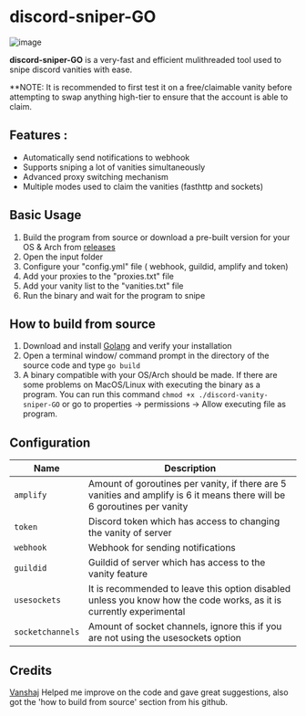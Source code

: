 # discord-sniper-GO
![image](https://user-images.githubusercontent.com/82937328/164210653-bc018e3b-d2f7-4a6d-b013-623c29c4f58d.png)

**discord-sniper-GO** is a very-fast and efficient mulithreaded tool used to snipe discord vanities with ease. 

**NOTE: It is recommended to first test it on a free/claimable vanity before attempting to swap anything high-tier to ensure that the account is able to claim.

## **Features** :
- Automatically send notifications to webhook
- Supports sniping a lot of vanities simultaneously
- Advanced proxy switching mechanism
- Multiple modes used to claim the vanities (fasthttp and sockets)


## Basic Usage
1) Build the program from source or download a pre-built version for your OS & Arch from [releases](https://github.com/foxzsz/discord-vanity-sniper-GO/releases)
2) Open the input folder
2) Configure your "config.yml" file ( webhook, guildid, amplify and token)
3) Add your proxies to the "proxies.txt" file
4) Add your vanity list to the "vanities.txt" file
5) Run the binary and wait for the program to snipe


## How to build from source
1) Download and install [Golang](https://go.dev/) and verify your installation
2) Open a terminal window/ command prompt in the directory of the source code and type `go build`
3) A binary compatible with your OS/Arch should be made. If there are some problems on MacOS/Linux with executing the binary as a program. You can run this command `chmod +x ./discord-vanity-sniper-GO` or go to properties -> permissions -> Allow executing file as program. 


## Configuration

| Name | Description | 
| ---  | ---  |
| `amplify` | Amount of goroutines per vanity, if there are 5 vanities and amplify is 6 it means there will be 6 goroutines per vanity
| `token` | Discord token which has access to changing the vanity of server
| `webhook` | Webhook for sending notifications
| `guildid` | Guildid of server which has access to the vanity feature
| `usesockets` | It is recommended to leave this option disabled unless you know how the code works, as it is currently experimental
| `socketchannels` | Amount of socket channels, ignore this if you are not using the usesockets option

## Credits
[Vanshaj](https://github.com/V4NSH4J) Helped me improve on the code and gave great suggestions, also got the 'how to build from source' section from his github.
